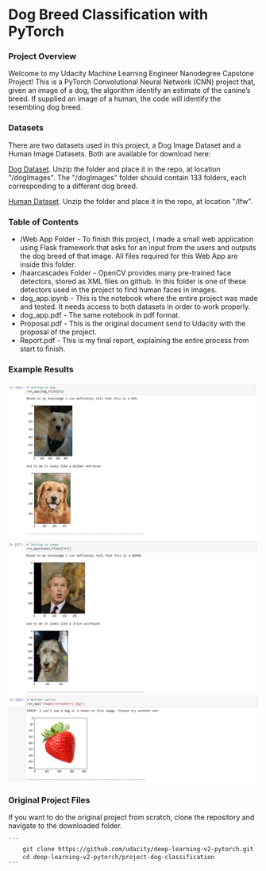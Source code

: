 # Dog Breed Classification with PyTorch

### Project Overview

Welcome to my Udacity Machine Learning Engineer Nanodegree Capstone Project! This is a PyTorch Convolutional Neural Network (CNN) project that, given an image of a dog, the algorithm identify an estimate of the canine’s breed.  If supplied an image of a human, the code will identify the resembling dog breed.  

### Datasets

There are two datasets used in this project, a Dog Image Dataset and a Human Image Datasets. Both are available for download here:

[Dog Dataset](https://s3-us-west-1.amazonaws.com/udacity-aind/dog-project/dogImages.zip). Unzip the folder and place it in the repo, at location "/dogImages".  The "/dogImages" folder should contain 133 folders, each corresponding to a different dog breed.

[Human Dataset](http://vis-www.cs.umass.edu/lfw/lfw.tgz). Unzip the folder and place it in the repo, at location "/lfw". 

### Table of Contents

* /Web App Folder - To finish this project, I made a small web application using Flask framework that asks for an input from the users and outputs the dog breed of that image. All files required for this Web App are inside this folder.
* /haarcascades Folder - OpenCV provides many pre-trained face detectors, stored as XML files on github. In this folder is one of these detectors used in the project to find human faces in images.
* dog_app.ipynb - This is the notebook where the entire project was made and tested. It needs access to both datasets in order to work properly.
* dog_app.pdf - The same notebook in pdf format.
* Proposal.pdf - This is the original document send to Udacity with the proposal of the project.
* Report.pdf - This is my final report, explaining the entire process from start to finish.

### Example Results

![alt text](https://github.com/andrevargas22/Dog_Breed_Classification/blob/main/img/dog_app_test.PNG)
![alt text](https://github.com/andrevargas22/Dog_Breed_Classification/blob/main/img/human_app_test.PNG)
![alt text](https://github.com/andrevargas22/Dog_Breed_Classification/blob/main/img/strawberryerror.PNG)

### Original Project Files

If you want to do the original project from scratch, clone the repository and navigate to the downloaded folder.

	```	
		git clone https://github.com/udacity/deep-learning-v2-pytorch.git
		cd deep-learning-v2-pytorch/project-dog-classification
	```
